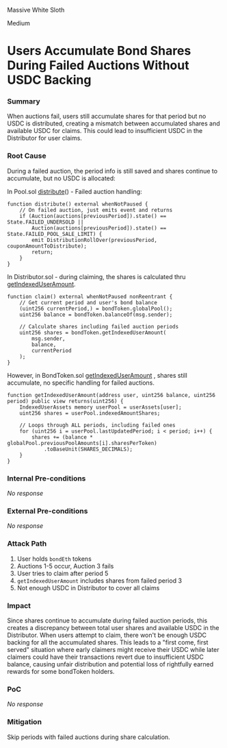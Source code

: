 Massive White Sloth

Medium

# Users Accumulate Bond Shares During Failed Auctions Without USDC Backing

### Summary

When auctions fail, users still accumulate shares for that period but no USDC is distributed, creating a mismatch between accumulated shares and available USDC for claims. This could lead to insufficient USDC in the Distributor for user claims.


### Root Cause

During a failed auction, the period info is still saved and shares continue to accumulate, but no USDC is allocated:

In Pool.sol [distribute](https://github.com/sherlock-audit/2024-12-plaza-finance/blob/14a962c52a8f4731bbe4655a2f6d0d85e144c7c2/plaza-evm/src/Pool.sol#L597-L601)() - Failed auction handling:
```solidity
function distribute() external whenNotPaused {
    // On failed auction, just emits event and returns
    if (Auction(auctions[previousPeriod]).state() == State.FAILED_UNDERSOLD ||
        Auction(auctions[previousPeriod]).state() == State.FAILED_POOL_SALE_LIMIT) {
        emit DistributionRollOver(previousPeriod, couponAmountToDistribute);
        return;
    }
}
```

In Distributor.sol - during claiming, the shares is calculated thru [getIndexedUserAmount](https://github.com/sherlock-audit/2024-12-plaza-finance/blob/14a962c52a8f4731bbe4655a2f6d0d85e144c7c2/plaza-evm/src/Distributor.sol#L88).
```solidity
function claim() external whenNotPaused nonReentrant {
    // Get current period and user's bond balance
    (uint256 currentPeriod,) = bondToken.globalPool();
    uint256 balance = bondToken.balanceOf(msg.sender);
    
    // Calculate shares including failed auction periods
    uint256 shares = bondToken.getIndexedUserAmount(
        msg.sender, 
        balance, 
        currentPeriod
    );
}

```
However, in BondToken.sol [getIndexedUserAmount](https://github.com/sherlock-audit/2024-12-plaza-finance/blob/14a962c52a8f4731bbe4655a2f6d0d85e144c7c2/plaza-evm/src/BondToken.sol#L190-L198) , shares still accumulate, no specific handling for failed auctions. 

```solidity
function getIndexedUserAmount(address user, uint256 balance, uint256 period) public view returns(uint256) {
    IndexedUserAssets memory userPool = userAssets[user];
    uint256 shares = userPool.indexedAmountShares;

    // Loops through ALL periods, including failed ones
    for (uint256 i = userPool.lastUpdatedPeriod; i < period; i++) {
        shares += (balance * globalPool.previousPoolAmounts[i].sharesPerToken)
            .toBaseUnit(SHARES_DECIMALS);
    }
}
```

### Internal Pre-conditions

_No response_

### External Pre-conditions

_No response_

### Attack Path

1. User holds `bondEth` tokens
2. Auctions 1-5 occur, Auction 3 fails
3. User tries to claim after period 5
4. `getIndexedUserAmount` includes shares from failed period 3
5. Not enough USDC in Distributor to cover all claims

### Impact

Since shares continue to accumulate during failed auction periods, this creates a discrepancy between total user shares and available USDC in the Distributor. When users attempt to claim, there won't be enough USDC backing for all the accumulated shares. This leads to a "first come, first served" situation where early claimers might receive their USDC while later claimers could have their transactions revert due to insufficient USDC balance, causing unfair distribution and potential loss of rightfully earned rewards for some bondToken holders.

### PoC

_No response_

### Mitigation

Skip periods with failed auctions during share calculation. 